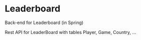 # Leaderboard
Back-end for Leaderboard (in Spring)

Rest API for LeaderBoard with tables Player, Game, Country, ...
